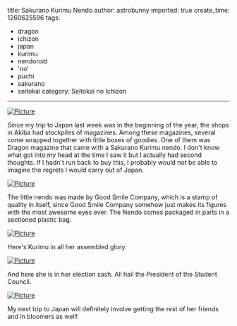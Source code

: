title: Sakurano Kurimu Nendo
author: astrobunny
imported: true
create_time: 1260625596
tags:
- dragon
- ichizon
- japan
- kurimu
- nendoroid
- 'no'
- puchi
- sakurano
- seitokai
category: Seitokai no Ichizon
---
 [![](wp-uploads/2009/12/wpid-sml_DSC_0218-500x332.jpg "Picture")](/images/wp-uploads/2009/12/wpid-sml_DSC_0218.jpg)  
  
Since my trip to Japan last week was in the beginning of the year, the shops in Akiba had stockpiles of magazines. Among these magazines, several come wrapped together with little boxes of goodies. One of them was Dragon magazine that came with a Sakurano Kurimu nendo. I don't know what got into my head at the time I saw it but I actually had second thoughts. If I hadn't run back to buy this, I probably would not be able to imagine the regrets I would carry out of Japan.  
<!--more-->  
 [![](wp-uploads/2009/12/wpid-sml_DSC_0220-500x332.jpg "Picture")](/images/wp-uploads/2009/12/wpid-sml_DSC_0220.jpg)  
  
The little nendo was made by Good Smile Company, which is a stamp of quality in itself, since Good Smile Company somehow just makes its figures with the most awesome eyes ever. The Nendo comes packaged in parts in a sectioned plastic bag.  
  
 [![](wp-uploads/2009/12/wpid-sml_DSC_0223-500x332.jpg "Picture")](/images/wp-uploads/2009/12/wpid-sml_DSC_0223.jpg)  
  
Here's Kurimu in all her assembled glory.  
  
 [![](wp-uploads/2009/12/wpid-sml_DSC_02241-500x332.jpg "Picture")](/images/wp-uploads/2009/12/wpid-sml_DSC_02241.jpg)  
  
And here she is in her election sash. All hail the President of the Student Council.  
  
 [![](wp-uploads/2009/12/wpid-sml_DSC_02251-500x332.jpg "Picture")](/images/wp-uploads/2009/12/wpid-sml_DSC_02251.jpg)  
  
My next trip to Japan will definitely involve getting the rest of her friends and in bloomers as well!